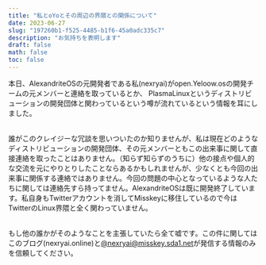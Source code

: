 ```yaml
---
title: "私とoYoとその周辺の界隈との関係について"
date: 2023-06-27
slug: "197260b1-f525-4485-b1f6-45a0adc335c7"
description: "お気持ちを表明します"
draft: false
math: false
toc: false
---
```


本日、AlexandriteOSの元開発者である私(nexryai)がopen.Yeloow.osの開発チームの元メンバーと連絡を取っているとか、
PlasmaLinuxというディストリビューションの開発団体と関わっているという噂が流れているという情報を耳にしました。<br><br>

誰がこのクレイジーな冗談を思いついたのか知りませんが、私は現在どのようなディストリビューションの開発団体、その元メンバーともこの出来事に関して直接連絡を取ったことはありません。（知らず知らずのうちに）他の接点や個人的な交流を元にやりとりしたことならあるかもしれませんが、少なくとも今回の出来事に関係する連絡ではありません。今回の問題の中心となっているような人たちに関しては連絡先すら持ってません。AlexandriteOSは既に開発終了しています。私自身もTwitterアカウントを消してMisskeyに移住しているので今はTwitterのLinux界隈と全く関わっていません。<br><br>

もし他の誰かがそのようなことを主張していたら全て嘘です。この件に関してはこのブログ(nexryai.online)と[@nexryai@misskey.sda1.net](https://misskey.sda1.net/notes/9ghjkm83y5)が発信する情報のみを信頼してください。
